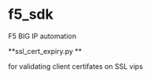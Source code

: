 # f5_sdk
F5 BIG IP automation

**ssl_cert_expiry.py **

for  validating  client certifates on SSL vips 

